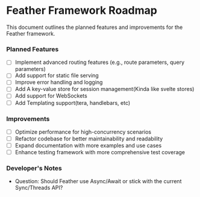 # Feather Framework Roadmap

This document outlines the planned features and improvements for the Feather framework.

### Planned Features
- [ ] Implement advanced routing features (e.g., route parameters, query parameters)
- [ ] Add support for static file serving
- [ ] Improve error handling and logging
- [ ] Add A key-value store for session management(Kinda like svelte stores)
- [ ] Add support for WebSockets
- [ ] Add Templating support(tera, handlebars, etc)

### Improvements
- [ ] Optimize performance for high-concurrency scenarios
- [ ] Refactor codebase for better maintainability and readability
- [ ] Expand documentation with more examples and use cases
- [ ] Enhance testing framework with more comprehensive test coverage

### Developer's Notes
- Question: Should Feather use Async/Await or stick with the current Sync/Threads API?
